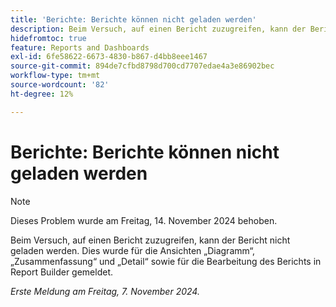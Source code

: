 ```yaml
---
title: 'Berichte: Berichte können nicht geladen werden'
description: Beim Versuch, auf einen Bericht zuzugreifen, kann der Bericht nicht geladen werden. Dies wurde für die Ansichten „Diagramm“, „Zusammenfassung“ und „Detail“ sowie für die Bearbeitung des Berichts in Report Builder gemeldet.
hidefromtoc: true
feature: Reports and Dashboards
exl-id: 6fe58622-6673-4830-b867-d4bb8eee1467
source-git-commit: 894de7cfbd8798d700cd7707edae4a3e86902bec
workflow-type: tm+mt
source-wordcount: '82'
ht-degree: 12%

---
```


# Berichte: Berichte können nicht geladen werden

>[!NOTE]
>
>Dieses Problem wurde am Freitag, 14. November 2024 behoben.

Beim Versuch, auf einen Bericht zuzugreifen, kann der Bericht nicht geladen werden. Dies wurde für die Ansichten „Diagramm“, „Zusammenfassung“ und „Detail“ sowie für die Bearbeitung des Berichts in Report Builder gemeldet.

_Erste Meldung am Freitag, 7. November 2024._
